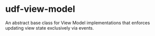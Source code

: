 # udf-view-model
An abstract base class for View Model implementations that enforces updating view state exclusively via events.
